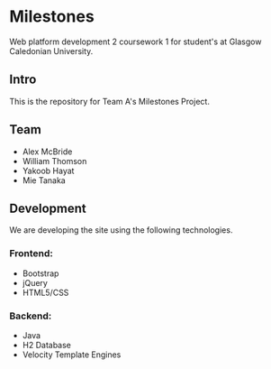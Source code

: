# Milestones
Web platform development 2 coursework 1 for student's at Glasgow Caledonian University.
## Intro
This is the repository for Team A's Milestones Project.
## Team
* Alex McBride
* William Thomson
* Yakoob Hayat
* Mie Tanaka
## Development
We are developing the site using the following technologies.
### Frontend:
* Bootstrap
* jQuery
* HTML5/CSS
### Backend:
* Java
* H2 Database
* Velocity Template Engines
